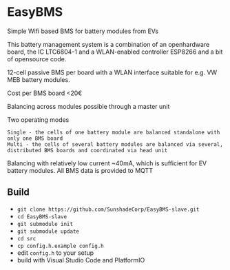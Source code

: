 # EasyBMS

Simple Wifi based BMS for battery modules from EVs

This battery management system is a combination of an openhardware board, the IC LTC6804-1 and a WLAN-enabled controller ESP8266 and a bit of opensource code. 

12-cell passive BMS per board with a WLAN interface suitable for e.g. VW MEB battery modules.

Cost per BMS board <20€

Balancing across modules possible through a master unit

Two operating modes

    Single - the cells of one battery module are balanced standalone with only one BMS board
    Multi - the cells of several battery modules are balanced via several, distributed BMS boards and coordinated via head unit
    
Balancing with relatively low current ~40mA, which is sufficient for EV battery modules.
All BMS data is provided to MQTT

## Build

- `git clone https://github.com/SunshadeCorp/EasyBMS-slave.git`
- `cd EasyBMS-slave`
- `git submodule init`
- `git submodule update`
- `cd src`
- `cp config.h.example config.h`
- edit `config.h` to your setup
- build with Visual Studio Code and PlatformIO
